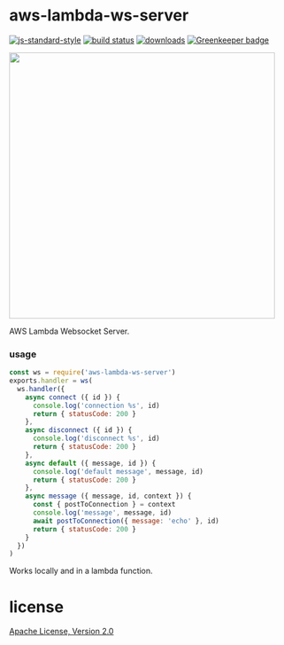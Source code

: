 # aws-lambda-ws-server


[![js-standard-style](https://img.shields.io/badge/code_style-standard-brightgreen.svg)](https://github.com/feross/standard)
[![build status](https://api.travis-ci.org/JamesKyburz/aws-lambda-ws-server.svg)](https://travis-ci.org/JamesKyburz/aws-lambda-ws-server)
[![downloads](https://img.shields.io/npm/dm/aws-lambda-ws-server.svg)](https://npmjs.org/package/aws-lambda-ws-server)
[![Greenkeeper badge](https://badges.greenkeeper.io/JamesKyburz/aws-lambda-ws-server.svg)](https://greenkeeper.io/)

<a href="https://asciinema.org/a/eeuDM4EQ7YKRm1y7ZZk14doJm?autoplay=1&speed=1.5&size=medium&preload=1"><img src="https://asciinema.org/a/eeuDM4EQ7YKRm1y7ZZk14doJm.svg" width="480"></a>

AWS Lambda Websocket Server.

### usage

```javascript
const ws = require('aws-lambda-ws-server')
exports.handler = ws(
  ws.handler({
    async connect ({ id }) {
      console.log('connection %s', id)
      return { statusCode: 200 }
    },
    async disconnect ({ id }) {
      console.log('disconnect %s', id)
      return { statusCode: 200 }
    },
    async default ({ message, id }) {
      console.log('default message', message, id)
      return { statusCode: 200 }
    },
    async message ({ message, id, context }) {
      const { postToConnection } = context
      console.log('message', message, id)
      await postToConnection({ message: 'echo' }, id)
      return { statusCode: 200 }
    }
  })
)
```

Works locally and in a lambda function.

# license
[Apache License, Version 2.0](LICENSE)
